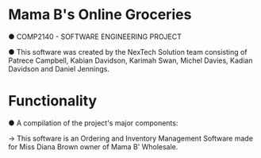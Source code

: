 # Mama B's Online Groceries

● COMP2140 - SOFTWARE ENGINEERING PROJECT

● This software was created by the NexTech Solution team consisting of Patrece Campbell, Kabian Davidson, Karimah Swan, Michel Davies, Kadian Davidson and Daniel Jennings.

# Functionality

● A compilation of the project's major components:

-> This software is an Ordering and Inventory Management Software made for Miss Diana Brown owner of Mama B' Wholesale.
